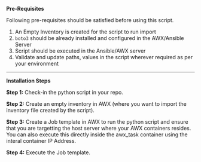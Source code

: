 **Pre-Requisites**

Following pre-requisites should be satisfied before using this script.

1. An Empty Inventory is created for the script to run import
2. `boto3` should be already installed and configured in the AWX/Ansible Server
3. Script should be executed in the Ansible/AWX server
4. Validate and update paths, values in the script wherever required as per your environment

----

**Installation Steps**

**Step 1:** Check-in the python script in your repo.

**Step 2:** Create an empty inventory in AWX (where you want to import the inventory file created by the script).

**Step 3:** Create a Job template in AWX to run the python script and ensure that you are targetting the host server where your AWX containers resides. You can also execute this directly inside the awx_task container using the interal container IP Address.

**Step 4:** Execute the Job template.
